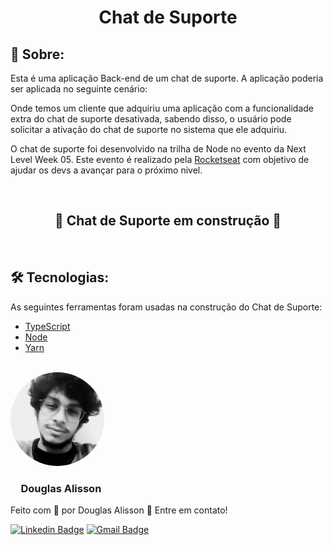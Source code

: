 <h1 align="center">Chat de Suporte</h1>
<h2>&#x1F4D2; Sobre:</h2>
<p>Esta é uma aplicação Back-end de um chat de suporte. A aplicação poderia ser aplicada no seguinte cenário:</p>
<p>Onde temos um cliente que adquiriu uma aplicação com a funcionalidade extra do chat de suporte desativada, sabendo disso, o usuário pode solicitar a ativação do chat de suporte no sistema que ele adquiriu.</p>
<p>O chat de suporte foi desenvolvido na trilha de Node no evento da Next Level Week 05. Este evento é realizado pela <a href="https://rocketseat.com.br/">Rocketseat</a> com objetivo de ajudar os devs a avançar para o próximo nivel.</p>
<br>
<h2 align="center">&#x1F6A7 Chat de Suporte em construção &#x1F6A7</h2>
<br>
<h2>&#x1F6E0 Tecnologias:</h2>
<p align="justify">As seguintes ferramentas foram usadas na construção do Chat de Suporte:</p>
<ul>
    <li><a href="https://www.typescriptlang.org/">TypeScript</a></li>
    <li><a href="https://nodejs.org/en/about/">Node</a></li>
    <li><a href="https://yarnpkg.com/">Yarn</a></li>
</ul>
<br>
<img style="border-radius: 50%;" src="screenshots/perfil.jpeg" width="150px;" alt="">
<h3 style="padding-left: 1em;">Douglas Alisson</h3>
<p>Feito com &#x1F499 por Douglas Alisson &#x1F44B Entre em contato!</p>

[![Linkedin Badge](https://img.shields.io/badge/-Douglas-blue?style=flat-square&logo=Linkedin&logoColor=white&link=https://www.linkedin.com/in/douglas-alisson-da-silva-fredo-6593211a5/)](https://www.linkedin.com/in/douglas-alisson-da-silva-fredo-6593211a5/) 
[![Gmail Badge](https://img.shields.io/badge/-douglasalissonsf@gmail.com-c14438?style=flat-square&logo=Gmail&logoColor=white&link=mailto:douglasalissonsf@gmail.com)](mailto:douglasalissonsf@gmail.com)

